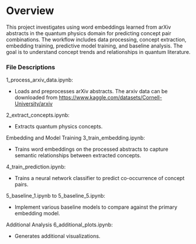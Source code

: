 # Overview
This project investigates using word embeddings learned from arXiv abstracts in the quantum physics domain for predicting concept pair combinations.
The workflow includes data processing, concept extraction, embedding training, predictive model training, and baseline analysis. 
The goal is to understand concept trends and relationships in quantum literature.

### File Descriptions
1_process_arxiv_data.ipynb: 
- Loads and preprocesses arXiv abstracts. 
The arxiv data can be downloaded from https://www.kaggle.com/datasets/Cornell-University/arxiv

2_extract_concepts.ipynb: 
- Extracts quantum physics concepts.

Embedding and Model Training
3_train_embedding.ipynb: 
- Trains word embeddings on the processed abstracts to capture semantic relationships between extracted concepts.

4_train_prediction.ipynb: 
- Trains a neural network classifier to predict co-occurrence of concept pairs.


5_baseline_1.ipynb to 5_baseline_5.ipynb: 
- Implement various baseline models to compare against the primary embedding model. 

Additional Analysis
6_additional_plots.ipynb: 
- Generates additional visualizations.
